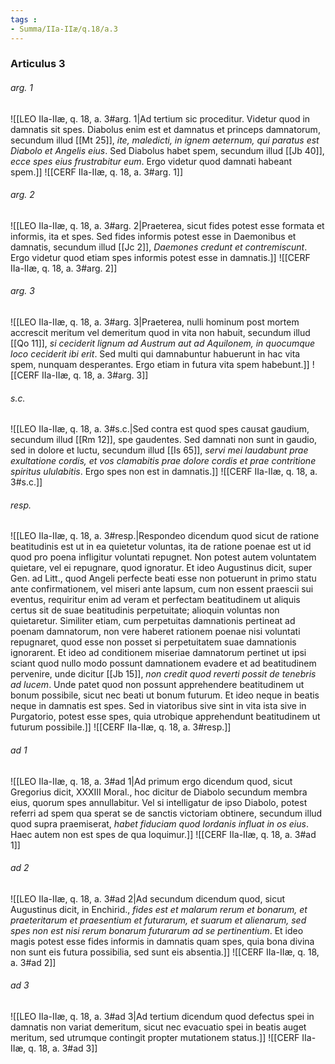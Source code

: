 ```yaml
---
tags : 
- Summa/IIa-IIæ/q.18/a.3
---
```


### Articulus 3

###### arg. 1
![[LEO IIa-IIæ, q. 18, a. 3#arg. 1|Ad tertium sic proceditur. Videtur quod in damnatis sit spes. Diabolus enim est et damnatus et princeps damnatorum, secundum illud [[Mt 25]], *ite, maledicti, in ignem aeternum, qui paratus est Diabolo et Angelis eius*. Sed Diabolus habet spem, secundum illud [[Jb 40]], *ecce spes eius frustrabitur eum*. Ergo videtur quod damnati habeant spem.]]
![[CERF IIa-IIæ, q. 18, a. 3#arg. 1]]

###### arg. 2
![[LEO IIa-IIæ, q. 18, a. 3#arg. 2|Praeterea, sicut fides potest esse formata et informis, ita et spes. Sed fides informis potest esse in Daemonibus et damnatis, secundum illud [[Jc 2]], *Daemones credunt et contremiscunt*. Ergo videtur quod etiam spes informis potest esse in damnatis.]]
![[CERF IIa-IIæ, q. 18, a. 3#arg. 2]]

###### arg. 3
![[LEO IIa-IIæ, q. 18, a. 3#arg. 3|Praeterea, nulli hominum post mortem accrescit meritum vel demeritum quod in vita non habuit, secundum illud [[Qo 11]], *si ceciderit lignum ad Austrum aut ad Aquilonem, in quocumque loco ceciderit ibi erit*. Sed multi qui damnabuntur habuerunt in hac vita spem, nunquam desperantes. Ergo etiam in futura vita spem habebunt.]]
![[CERF IIa-IIæ, q. 18, a. 3#arg. 3]]

###### s.c.
![[LEO IIa-IIæ, q. 18, a. 3#s.c.|Sed contra est quod spes causat gaudium, secundum illud [[Rm 12]], spe gaudentes. Sed damnati non sunt in gaudio, sed in dolore et luctu, secundum illud [[Is 65]], *servi mei laudabunt prae exultatione cordis, et vos clamabitis prae dolore cordis et prae contritione spiritus ululabitis*. Ergo spes non est in damnatis.]]
![[CERF IIa-IIæ, q. 18, a. 3#s.c.]]

###### resp.
![[LEO IIa-IIæ, q. 18, a. 3#resp.|Respondeo dicendum quod sicut de ratione beatitudinis est ut in ea quietetur voluntas, ita de ratione poenae est ut id quod pro poena infligitur voluntati repugnet. Non potest autem voluntatem quietare, vel ei repugnare, quod ignoratur. Et ideo Augustinus dicit, super Gen. ad Litt., quod Angeli perfecte beati esse non potuerunt in primo statu ante confirmationem, vel miseri ante lapsum, cum non essent praescii sui eventus, requiritur enim ad veram et perfectam beatitudinem ut aliquis certus sit de suae beatitudinis perpetuitate; alioquin voluntas non quietaretur. Similiter etiam, cum perpetuitas damnationis pertineat ad poenam damnatorum, non vere haberet rationem poenae nisi voluntati repugnaret, quod esse non posset si perpetuitatem suae damnationis ignorarent. Et ideo ad conditionem miseriae damnatorum pertinet ut ipsi sciant quod nullo modo possunt damnationem evadere et ad beatitudinem pervenire, unde dicitur [[Jb 15]], *non credit quod reverti possit de tenebris ad lucem*. Unde patet quod non possunt apprehendere beatitudinem ut bonum possibile, sicut nec beati ut bonum futurum. Et ideo neque in beatis neque in damnatis est spes. Sed in viatoribus sive sint in vita ista sive in Purgatorio, potest esse spes, quia utrobique apprehendunt beatitudinem ut futurum possibile.]]
![[CERF IIa-IIæ, q. 18, a. 3#resp.]]

###### ad 1
![[LEO IIa-IIæ, q. 18, a. 3#ad 1|Ad primum ergo dicendum quod, sicut Gregorius dicit, XXXIII Moral., hoc dicitur de Diabolo secundum membra eius, quorum spes annullabitur. Vel si intelligatur de ipso Diabolo, potest referri ad spem qua sperat se de sanctis victoriam obtinere, secundum illud quod supra praemiserat, *habet fiduciam quod Iordanis influat in os eius*. Haec autem non est spes de qua loquimur.]]
![[CERF IIa-IIæ, q. 18, a. 3#ad 1]]

###### ad 2
![[LEO IIa-IIæ, q. 18, a. 3#ad 2|Ad secundum dicendum quod, sicut Augustinus dicit, in Enchirid., *fides est et malarum rerum et bonarum, et praeteritarum et praesentium et futurarum, et suarum et alienarum, sed spes non est nisi rerum bonarum futurarum ad se pertinentium*. Et ideo magis potest esse fides informis in damnatis quam spes, quia bona divina non sunt eis futura possibilia, sed sunt eis absentia.]]
![[CERF IIa-IIæ, q. 18, a. 3#ad 2]]

###### ad 3
![[LEO IIa-IIæ, q. 18, a. 3#ad 3|Ad tertium dicendum quod defectus spei in damnatis non variat demeritum, sicut nec evacuatio spei in beatis auget meritum, sed utrumque contingit propter mutationem status.]]
![[CERF IIa-IIæ, q. 18, a. 3#ad 3]]

